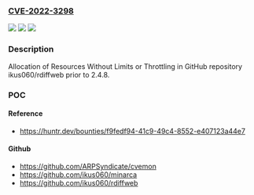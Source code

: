 ### [CVE-2022-3298](https://cve.mitre.org/cgi-bin/cvename.cgi?name=CVE-2022-3298)
![](https://img.shields.io/static/v1?label=Product&message=ikus060%2Frdiffweb&color=blue)
![](https://img.shields.io/static/v1?label=Version&message=n%2Fa&color=blue)
![](https://img.shields.io/static/v1?label=Vulnerability&message=CWE-770%20Allocation%20of%20Resources%20Without%20Limits%20or%20Throttling&color=brighgreen)

### Description

Allocation of Resources Without Limits or Throttling in GitHub repository ikus060/rdiffweb prior to 2.4.8.

### POC

#### Reference
- https://huntr.dev/bounties/f9fedf94-41c9-49c4-8552-e407123a44e7

#### Github
- https://github.com/ARPSyndicate/cvemon
- https://github.com/ikus060/minarca
- https://github.com/ikus060/rdiffweb

